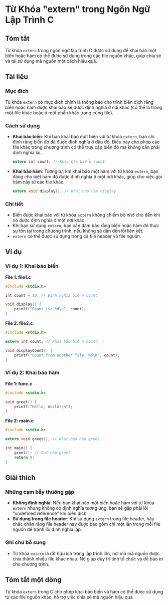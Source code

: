<!--
Meta Description: # Từ Khóa "extern" trong Ngôn Ngữ Lập Trình C ## Tóm tắt Từ khóa `extern` trong ngôn ngữ lập trình C được sử dụng để khai báo một biến hoặc hàm có thể...
Meta Keywords: file, extern, báo, khai, biến
-->

# Từ Khóa "extern" trong Ngôn Ngữ Lập Trình C

## Tóm tắt
Từ khóa `extern` trong ngôn ngữ lập trình C được sử dụng để khai báo một biến hoặc hàm có thể được sử dụng trong các file nguồn khác, giúp chia sẻ và tái sử dụng mã nguồn một cách hiệu quả.

## Tài liệu
### Mục đích
Từ khóa `extern` có mục đích chính là thông báo cho trình biên dịch rằng biến hoặc hàm được khai báo sẽ được định nghĩa ở nơi khác (có thể là trong một file khác hoặc ở một phần khác trong cùng file).

### Cách sử dụng
- **Khai báo biến**: Khi bạn khai báo một biến với từ khóa `extern`, bạn chỉ định rằng biến đó đã được định nghĩa ở đâu đó. Điều này cho phép các file khác trong chương trình có thể truy cập biến đó mà không cần phải định nghĩa lại.
  
  ```c
  extern int count; // Khai báo biến count
  ```

- **Khai báo hàm**: Tương tự, khi khai báo một hàm với từ khóa `extern`, bạn đang cho biết hàm đó được định nghĩa ở một nơi khác, giúp cho việc gọi hàm này từ các file khác.

  ```c
  extern void display(); // Khai báo hàm display
  ```

### Chi tiết
- Biến được khai báo với từ khóa `extern` không chiếm bộ nhớ cho đến khi nó được định nghĩa ở một nơi khác.
- Khi bạn sử dụng `extern`, bạn cần đảm bảo rằng biến hoặc hàm đó thực sự tồn tại trong chương trình, nếu không sẽ dẫn đến lỗi liên kết.
- `extern` có thể được sử dụng trong cả file header và file nguồn.

## Ví dụ
### Ví dụ 1: Khai báo biến
**File 1: file1.c**
```c
#include <stdio.h>

int count = 10; // Định nghĩa biến count

void display() {
    printf("Count is: %d\n", count);
}
```

**File 2: file2.c**
```c
#include <stdio.h>

extern int count; // Khai báo biến count

void displayCount() {
    printf("Count from another file: %d\n", count);
}
```

### Ví dụ 2: Khai báo hàm
**File 1: func.c**
```c
#include <stdio.h>

void greet() {
    printf("Hello, World!\n");
}
```

**File 2: main.c**
```c
#include <stdio.h>

extern void greet(); // Khai báo hàm greet

int main() {
    greet(); // Gọi hàm greet
    return 0;
}
```

## Giải thích
### Những cạm bẫy thường gặp
- **Không định nghĩa**: Nếu bạn khai báo một biến hoặc hàm với từ khóa `extern` nhưng không có định nghĩa tương ứng, bạn sẽ gặp phải lỗi "undefined reference" khi biên dịch.
- **Sử dụng trong file header**: Khi sử dụng `extern` trong file header, hãy chắc chắn rằng file header này được bao gồm chỉ một lần trong mỗi file nguồn để tránh lỗi định nghĩa lặp.

### Ghi chú bổ sung
- Từ khóa `extern` là rất hữu ích trong lập trình lớn, nơi mà mã nguồn được chia thành nhiều file khác nhau. Nó giúp duy trì tính tổ chức và dễ bảo trì cho chương trình.

## Tóm tắt một dòng
Từ khóa `extern` trong C cho phép khai báo biến và hàm có thể được sử dụng từ các file nguồn khác, hỗ trợ việc chia sẻ mã nguồn hiệu quả.